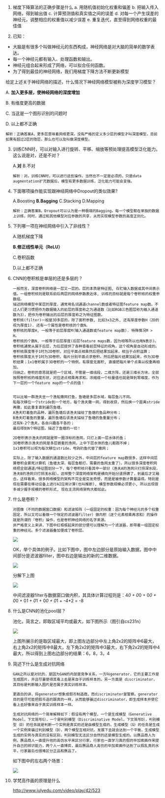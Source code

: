 1. 梯度下降算法的正确步骤是什么
  a. 用随机值初始化权重和偏差
  b. 把输入传入网络，得到输出值
  c. 计算预测值和真实值之间的误差
  d. 对每一个产生误差的神经元，调整相应的权重值以减少误差
  e. 重复迭代，直至得到网络权重的最佳值

2. 已知：

  - 大脑是有很多个叫做神经元的东西构成，神经网络是对大脑的简单的数学表达。
  - 每一个神经元都有输入、处理函数和输出。
  - 神经元组合起来形成了网络，可以拟合任何函数。
  - 为了得到最佳的神经网络，我们用梯度下降方法不断更新模型

  给定上述关于神经网络的描述，什么情况下神经网络模型被称为深度学习模型？

  A. **加入更多层，使神经网络的深度增加**

  B. 有维度更高的数据

  C. 当这是一个图形识别的问题时

  D. 以上都不正确

  ```
  解析：正确答案A，更多层意味着网络更深。没有严格的定义多少层的模型才叫深度模型，目前如果有超过2层的隐层，那么也可以及叫做深度模型。
  ```

3. 训练CNN时，可以对输入进行旋转、平移、缩放等预处理提高模型泛化能力。这么说是对，还是不对？

   A.**对**   B.不对

   ```
   解析：对。训练CNN时，可以进行这些操作。当然也不一定是必须的，只是data augmentation扩充数据后，模型有更多数据训练，泛化能力可能会变强。
   ```

4. 下面哪项操作能实现跟神经网络中Dropout的类似效果?

   A.Boosting **B.Bagging** C.Stacking D.Mapping

   ```
   解析：正确答案B。Dropout可以认为是一种极端的Bagging，每一个模型都在单独的数据上训练，同时，通过和其他模型对应参数的共享，从而实现模型参数的高度正则化。
   ```

5. 下列哪一项在神经网络中引入了非线性？

   A.随机梯度下降

   **B.修正线性单元（ReLU）**

   C.卷积函数

   D.以上都不正确

6. CNN的卷积核是单层的还是多层的？

   ```
   一般而言，深度卷积网络是一层又一层的。层的本质是特征图, 存贮输入数据或其中间表示值。一组卷积核则是联系前后两层的网络参数表达体, 训练的目标就是每个卷积核的权重参数组。
   描述网络模型中某层的厚度，通常用名词通道channel数或者特征图feature map数。不过人们更习惯把作为数据输入的前层的厚度称之为通道数（比如RGB三色图层称为输入通道数为3），把作为卷积输出的后层的厚度称之为特征图数。
   卷积核(filter)一般是3D多层的，除了面积参数, 比如3x3之外, 还有厚度参数H（2D的视为厚度1). 还有一个属性是卷积核的个数N。
   卷积核的厚度H, 一般等于前层厚度M(输入通道数或feature map数). 特殊情况M > H。
   卷积核的个数N, 一般等于后层厚度(后层feature maps数，因为相等所以也用N表示)。
   卷积核通常从属于后层，为后层提供了各种查看前层特征的视角，这个视角是自动形成的。
   卷积核厚度等于1时为2D卷积，对应平面点相乘然后把结果加起来，相当于点积运算；
   卷积核厚度大于1时为3D卷积，每片分别平面点求卷积，然后把每片结果加起来，作为3D卷积结果；1x1卷积属于3D卷积的一个特例，有厚度无面积, 直接把每片单个点乘以权重再相加。
   归纳之，卷积的意思就是把一个区域，不管是一维线段，二维方阵，还是三维长方块，全部按照卷积核的维度形状，对应逐点相乘再求和，浓缩成一个标量值也就是降到零维度，作为下一层的一个feature map的一个点的值！
   
   
   可以比喻一群渔夫坐一个渔船撒网打鱼，鱼塘是多层水域，每层鱼儿不同。
   船每次移位一个stride到一个地方，每个渔夫撒一网，得到收获，然后换一个距离stride再撒，如此重复直到遍历鱼塘。
   A渔夫盯着鱼的品种，遍历鱼塘后该渔夫描绘了鱼塘的鱼品种分布；
   B渔夫盯着鱼的重量，遍历鱼塘后该渔夫描绘了鱼塘的鱼重量分布；
   还有N-2个渔夫，各自兴趣各干各的；
   最后得到N个特征图，描述了鱼塘的一切！
   
   2D卷积表示渔夫的网就是带一圈浮标的渔网，只打上面一层水体的鱼；
   3D卷积表示渔夫的网是多层嵌套的渔网，上中下层水体的鱼儿都跑不掉；
   1x1卷积可以视为每次移位stride，甩钩钓鱼代替了撒网；
   
   实际上，除了输入数据的通道数比较少之外，中间层的feature map数很多，这样中间层算卷积会累死计算机（鱼塘太深，每层鱼都打，需要的鱼网太重了）。所以很多深度卷积网络把全部通道/特征图划分一下，每个卷积核只看其中一部分（渔夫A的渔网只打捞深水段，渔夫B的渔网只打捞浅水段）。这样整个深度网络架构是横向开始分道扬镳了，到最后才又融合。这样看来，很多网络模型的架构不完全是突发奇想，而是是被参数计算量逼得。特别是现在需要在移动设备上进行AI应用计算(也叫推断), 模型参数规模必须更小, 所以出现很多减少握手规模的卷积形式, 现在主流网络架构大都如此。
   ```

7. 什么是卷积？

   ```
   对图像（不同的数据窗口数据）和滤波矩阵（一组固定的权重：因为每个神经元的多个权重固定，所以又可以看做一个恒定的滤波器filter）做内积（逐个元素相乘再求和）的操作就是所谓的『卷积』操作，也是卷积神经网络的名字来源。
   非严格意义上来讲，下图中红框框起来的部分便可以理解为一个滤波器，即带着一组固定权重的神经元。多个滤波器叠加便成了卷积层。
   ```

   ![](https://ask.julyedu.com/uploads/article/20180709/d878fe44d36031f8d7a45224f7a622a3.png)

   OK，举个具体的例子。比如下图中，图中左边部分是原始输入数据，图中中间部分是滤波器filter，图中右边是输出的新的二维数据。

   ![](https://ask.julyedu.com/uploads/article/20180709/398d40ebfd4510eae029a2858eb98569.png)

   分解下上图

   ![](https://ask.julyedu.com/uploads/article/20180709/f95b781eea1585af694b2d68e6c4b907.jpg)

   中间滤波器filter与数据窗口做内积，其具体计算过程则是：4*0 + 0*0 + 0*0 + 0*0 + 0*1 + 0*1 + 0*0 + 0*1 + -4*2 = -8

8. 什么是CNN的池化pool层？

   池化，简言之，即取区域平均或最大，如下图所示（图引自cs231n）

   ![](https://ask.julyedu.com/uploads/article/20180709/7949d0925f3c74a2dac7e4e71b14f678.jpg)

   上图所展示的是取区域最大，即上图左边部分中左上角2x2的矩阵中6最大，右上角2x2的矩阵中8最大，左下角2x2的矩阵中3最大，右下角2x2的矩阵中4最大，所以得到上图右边部分的结果：6，8，3，4

9. 简述下什么是生成对抗网络

   ```
   GAN之所以是对抗的，是因为GAN的内部是竞争关系，一方叫generator，它的主要工作是生成图片，并且尽量使得其看上去是来自于训练样本的。另一方面是 discriminator，其目标是判断输入图片是否属于真实训练样本。
   
   更直白的讲，将generator想象成假币制造商，而discriminator是警察。generator目的是尽可能把假币造的跟真的一样，从而能够骗过discriminator，即生成样本并使它看上去好像来自于真实训练样本一样。
   
   生成对抗网络的一个简单解释如下：假设有两个模型，一个是生成模型（Generative Model，下文简写G），一个是判别模型（Discriminative Model，下文简写D），判别模型（D）的任务就是判断一个实例是真实的还是由模型生成的，生成模型（G）的任务是生成一个实例来骗过判别模型（D），两个模型互相对抗，发展下去就会达到一个平衡，生成模型生成的实例与真实的没有区别，判别模型无法区分自然的还是模型生成的。以赝品商人为例，赝品商人一直提升他的高仿水平来区分行家，行家也一直学习真的假的毕加索画作来提升自己的辨识能力，两个人一直博弈，最后赝品商人高仿的毕加索画作达到了以假乱真的水平，行家最后也很难区分正品和赝品了。
   ```

   如下图中的左右两个场景：

   ![](https://ask.julyedu.com/uploads/article/20180709/a741f2156acfcae53f020a66f47c5aef.png)

10. 学梵高作画的原理是什么

    http://www.julyedu.com/video/play/42/523